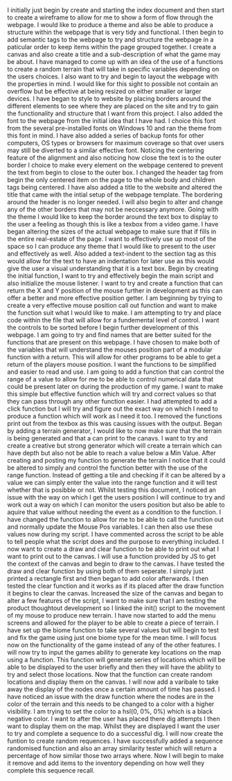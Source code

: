 I initially just begin by create and starting the index document and then start to create a wireframe to allow for me to show a form of flow through the webpage. I would like to produce a theme and also be able to produce a structure within the webpage that is very tidy and functional.
I then begin to add semantic tags to the webpage to try and structure the webpage in a paticular order to keep items within the page grouped together. I create a canvas and also create a title and a sub-description of what the game may be about. I have managed to come up with an idea of the use of a functions to create a random terrain that will take in specific variables depending on the users choices.
I also want to try and begin to layout the webpage with the properties in mind. I would like for this sight to possible not contain an overflow but be effective at being resized on either smaller or larger devices.
I have began to style to website by placing borders around the different elements to see where they are placed on the site and try to gain the functionality and structure that I want from this project. I also added the font to the webpage from the initial idea that I have had. I choice this font from the several pre-installed fonts on Windows 10 and ran the theme from this font in mind. I have also added a series of backup fonts for other computers, OS types or browsers for maximum coverage so that over users may still be diverted to a similar effective font.
Noticing the centering feature of the alignment and also noticing how close the text is to the outer border I choice to make every element on the webpage centered to prevent the text from begin to close to the outer box. I changed the header tag from begin the only centered item on the page to the whole body and children tags being centered.
I have also added a title to the website and altered the title that came with the intial setup of the webpage template.
The bordering around the header is no longer needed. I will also begin to alter and change any of the other borders that may not be neccessary anymore. Going with the theme I would like to keep the border around the text box to display to the user a feeling as though this is like a texbox from a video game.
I have began altering the sizes of the actual webpage to make sure that if fills in the entire real-estate of the page. I want to effectively use up most of the space so I can produce any theme that I would like to present to the user and effectively as well.
Also added a text-indent to the section tag as this would allow for the text to have an indentation for later use as this would give the user a visual understanding that it is a text box.
Begin by creating the initial function, I want to try and effectively begin the main script and also initialize the mouse listener. I want to try and create a function that can return the X and Y position of the mouse further in development as this can offer a better and more effective position getter.
I am beginning by trying to create a very effective mouse position call out function and want to make the function suit what I would like to make.
I am attempting to try and place code within the file that will allow for a fundemental level of control. I want the controls to be sorted before I begin further development of this webpage. I am going to try and find names that are better suited for the functions that are present on this webpage.
I have chosen to make both of the variables that will understand the mouses position part of a modular function with a return. This will allow for other programs to be able to get a return of the players mouse position. I want the functions to be simplified and easier to read and use.
I am going to add a function that can control the range of a value to allow for me to be able to control numerical data that could be present later on during the production of my game. I want to make this simple but effective function which will try and correct values so that they can pass through any other function easier.
I had attempted to add a click function but I will try and figure out the exact way on which I need to produce a function which will work as I need it too. I removed the functions print out from the texbox as this was causing issues with the output.
Began by adding a terrain generator, I would like to now make sure that the terrain is being generated and that a can print to the canavs. I want to try and create a creative but strong generator which will create a terrain which can have depth but also not be able to reach a value below a Min Value.
After creating and posting my function to generate the terrain I notice that it could be altered to simply and control the function better with the use of the range function. Instead of getting a tile and checking if it can be altered by a value we can simply enter the value into the range function and it will test whether that is posibble or not.
Whilst testing this document, I noticed an issue with the way on which I get the users position I will continue to try and work out a way on which I can monitor the users position but also be able to aquire that value without needing the event as a condition to the function.
I have changed the function to allow for me to be able to call the function out and normally update the Mouse Pos variables. I can then also use these values now during my script.
I have commented across the script to be able to tell people what the script does and the purpose to everything included.
I now want to create a draw and clear function to be able to print out what I want to print out to the canvas. I will use a function provided by JS to get the context of the canvas and begin to draw to the canvas.
I have tested the draw and clear function by using both of them seperate. I simply just printed a rectangle first and then began to add color afterwards. I then tested the clear function and it works as if its placed after the draw function it begins to clear the canvas.
Increased the size of the canvas and began to alter a few features of the script, I want to make sure that I am testing the product thoughtout development so I linked the init() script to the movement of my mouse to produce new terrain.
I have now started to add the menu screens and allowed for the player to be able to create a piece of terrain. I have set up the biome function to take several values but will begin to test and fix the game using just one biome type for the mean time. I will focus now on the functionality of the game instead of any of the other features. I will now try to input the games ability to generate key locations on the map using a function.
This function will generate series of locations which will be able to be displayed to the user briefly and then they will have the ability to try and select those locations.
Now that the function can create random locations and display them on the canvas. I will now add a varibale to take away the display of the nodes once a certain amount of time has passed.
I have noticed an issue with the draw function where the nodes are in the color of the terrain and this needs to be changed to a color with a higher visibility. I am trying to set the color to a hsl(0, 0%, 0%) which is a black negative color.
I want to after the user has placed there dig attempts I then want to display them on the map. Whilst they are displayed I want the user to try and complete a sequence to do a successful dig. I will now create the funtion to create random requences.
I have successfully added a sequence randomised function and also an array similarity tester which will return a percentage of how similar those two arrays where. Now I will begin to make it remove and add items to the inventory depending on how well they complete this sequence recall.